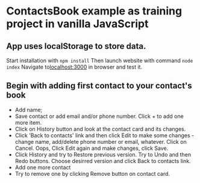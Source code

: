 # ContactsBook example as training project in vanilla JavaScript

## App uses localStorage to store data.

Start installation with `npm install`
Then launch website with command `node index`
Navigate to[localhost:3000](http://localhost:3001/)  in browser and test it.

## Begin with adding first contact to your contact's book

-   Add name;
-   Save contact or add email and/or phone number. Click + to add one more item.
-   Click on History button and look at the contact card and its changes.
-   Click 'Back to contacts' link and then click Edit to make some changes - change name, add/delete phone number or email, whatever. Click on Cancel. Oops, Click Edit again and make changes, click Save.
-   Click History and try to Restore previous version. Try to Undo and then Redo buttons. Choose desirred version and click Back to contacts link.
-   Add one more contact
-   Try to remove one by clicking Remove button on contact card.
